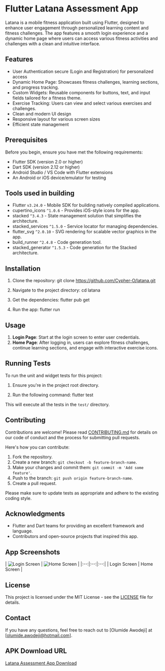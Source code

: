 # Flutter Latana Assessment App

Latana is a mobile fitness application built using Flutter, designed to enhance user engagement through personalized learning content and fitness challenges. The app features a smooth login experience and a dynamic home page where users can access various fitness activities and challenges with a clean and intuitive interface.

## Features

- User Authentication secure (Login and Registration) for personalized access
- Dynamic Home Page: Showcases fitness challenges, learning sections, and progress tracking.
- Custom Widgets: Reusable components for buttons, text, and input fields tailored for a fitness theme.
- Exercise Tracking: Users can view and select various exercises and challenges.
- Clean and modern UI design
- Responsive layout for various screen sizes
- Efficient state management

## Prerequisites

Before you begin, ensure you have met the following requirements:

- Flutter SDK (version 2.0 or higher)
- Dart SDK (version 2.12 or higher)
- Android Studio / VS Code with Flutter extensions
- An Android or iOS device/emulator for testing

## Tools used in building

- Flutter `v3.24.0` - Mobile SDK for building natively compiled applications.
- cupertino_icons `^1.0.6` - Provides iOS-style icons for the app.
- stacked `^3.4.3` - State management solution that simplifies the architecture.
- stacked_services `^1.5.0` - Service locator for managing dependencies.
- flutter_svg `^2.0.10` - SVG rendering for scalable vector graphics in the app.
- build_runner `^2.4.8` - Code generation tool.
- stacked_generator `^1.5.3` - Code generation for the Stacked architecture.

## Installation

1. Clone the repository:
   git clone <https://github.com/Cypher-O/latana.git>

2. Navigate to the project directory:
   cd latana

3. Get the dependencies:
   flutter pub get

4. Run the app:
   flutter run

## Usage

1. **Login Page**: Start at the login screen to enter user credentials.
2. **Home Page**: After logging in, users can explore fitness challenges, continue learning sections, and engage with interactive exercise icons.

## Running Tests

To run the unit and widget tests for this project:

1. Ensure you're in the project root directory.

2. Run the following command:
   flutter test

This will execute all the tests in the `test/` directory.

## Contributing

Contributions are welcome! Please read [CONTRIBUTING.md](CONTRIBUTING.md) for details on our code of conduct and the process for submitting pull requests.

Here's how you can contribute:

1. Fork the repository.
2. Create a new branch: `git checkout -b feature-branch-name`.
3. Make your changes and commit them: `git commit -m 'Add some feature'`.
4. Push to the branch: `git push origin feature-branch-name`.
5. Create a pull request.

Please make sure to update tests as appropriate and adhere to the existing coding style.

## Acknowledgments

- Flutter and Dart teams for providing an excellent framework and language.
- Contributors and open-source projects that inspired this app.

## App Screenshots

| ![Login Screen](/assets/screenshots/login.png) | ![Home Screen](/assets/screenshots/home.png) |
|:--:|:--:|:--:|
| Login Screen | Home Screen |

## License

This project is licensed under the MIT License - see the [LICENSE](LICENSE) file for details.

## Contact

If you have any questions, feel free to reach out to [Olumide Awodeji] at [olumide.awodeji@hotmail.com].

## APK Download URL

[Latana Assessment App Download](https://latana-v1.s3.us-east-2.amazonaws.com/latana.apk)
